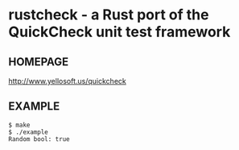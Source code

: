 # rustcheck - a Rust port of the QuickCheck unit test framework

## HOMEPAGE

http://www.yellosoft.us/quickcheck

## EXAMPLE

	$ make
	$ ./example
	Random bool: true